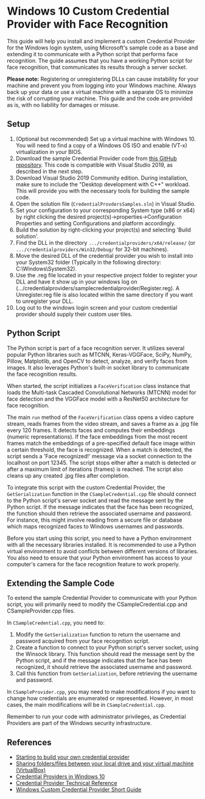 
# Windows 10 Custom Credential Provider with Face Recognition

This guide will help you install and implement a custom Credential Provider for the Windows login system, using Microsoft's sample code as a base and extending it to communicate with a Python script that performs face recognition. The guide assumes that you have a working Python script for face recognition, that communicates its results through a server socket.

**Please note:** Registering or unregistering DLLs can cause instability for your machine and prevent you from logging into your Windows machine. Always back up your data or use a virtual machine with a separate OS to minimize the risk of corrupting your machine. This guide and the code are provided as is, with no liability for damages or misuse.

## Setup

1. (Optional but recommended) Set up a virtual machine with Windows 10. You will need to find a copy of a Windows OS ISO and enable (VT-x) virtualization in your BIOS.
2. Download the sample Credential Provider code from [this GitHub repository](https://github.com/pauldotknopf/WindowsSDK7-Samples/tree/master/security/credentialproviders). This code is compatible with Visual Studio 2019, as described in the next step.
3. Download Visual Studio 2019 Community edition. During installation, make sure to include the "Desktop development with C++" workload. This will provide you with the necessary tools for building the sample code.
4. Open the solution file (`CredentialProvdersSamples.sln`) in Visual Studio.
5. Set your configuration to your corresponding System type (x86 or x64) by right clicking the desired project(s)->properties->Configuration Properties and setting Configurations and platform accordingly.
6. Build the solution by right-clicking your project(s) and selecting 'Build solution'.
7. Find the DLL in the directory `.../credentialproviders/x64/release/` (or `.../credentialproviders/Win32/Debug/` for 32-bit machines).
8. Move the desired DLL of the credential provider you wish to install into your System32 folder (Typically in the following directory: C:\Windows\System32).
9. Use the .reg file located in your respective project folder to register your DLL and have it show up in your windows log on (…/credentialproviders/samplecredentialprovider/Register.reg). A Unregister.reg file is also located within the same directory if you want to unregister your DLL.
10. Log out to the windows login screen and your custom credential provider should supply their custom user tiles.

## Python Script

The Python script is part of a face recognition server. It utilizes several popular Python libraries such as MTCNN, Keras-VGGFace, SciPy, NumPy, Pillow, Matplotlib, and OpenCV to detect, analyze, and verify faces from images. It also leverages Python's built-in socket library to communicate the face recognition results.

When started, the script initializes a `FaceVerification` class instance that loads the Multi-task Cascaded Convolutional Networks (MTCNN) model for face detection and the VGGFace model with a ResNet50 architecture for face recognition.

The main `run` method of the `FaceVerification` class opens a video capture stream, reads frames from the video stream, and saves a frame as a .jpg file every 120 frames. It detects faces and computes their embeddings (numeric representations). If the face embeddings from the most recent frames match the embeddings of a pre-specified default face image within a certain threshold, the face is recognized. When a match is detected, the script sends a 'Face recognized!' message via a socket connection to the localhost on port 12345. The script stops either after a match is detected or after a maximum limit of iterations (frames) is reached. The script also cleans up any created .jpg files after completion.

To integrate this script with the custom Credential Provider, the `GetSerialization` function in the `CSampleCredential.cpp` file should connect to the Python script's server socket and read the message sent by the Python script. If the message indicates that the face has been recognized, the function should then retrieve the associated username and password. For instance, this might involve reading from a secure file or database which maps recognized faces to Windows usernames and passwords.

Before you start using this script, you need to have a Python environment with all the necessary libraries installed. It is recommended to use a Python virtual environment to avoid conflicts between different versions of libraries. You also need to ensure that your Python environment has access to your computer's camera for the face recognition feature to work properly.

## Extending the Sample Code

To extend the sample Credential Provider to communicate with your Python script, you will primarily need to modify the CSampleCredential.cpp and CSampleProvider.cpp files.

In `CSampleCredential.cpp`, you need to:

1. Modify the `GetSerialization` function to return the username and password acquired from your face recognition script.
2. Create a function to connect to your Python script's server socket, using the Winsock library. This function should read the message sent by the Python script, and if the message indicates that the face has been recognized, it should retrieve the associated username and password.
3. Call this function from `GetSerialization`, before retrieving the username and password.

In `CSampleProvider.cpp`, you may need to make modifications if you want to change how credentials are enumerated or represented. However, in most cases, the main modifications will be in `CSampleCredential.cpp`.

Remember to run your code with administrator privileges, as Credential Providers are part of the Windows security infrastructure.

## References

- [Starting to build your own credential provider](https://blogs.msmvps.com/alunj/2011/02/21/starting-to-build-your-own-credential-provider/)
- [Sharing folders/files between your local drive and your virtual machine (VirtualBox)](https://operating-systems.wonderhowto.com/how-to/share-local-drives-and-folders-using-oracle-vm-virtualbox-with-guest-windows-os-0126237/)
- [Credential Providers in Windows 10](https://msdn.microsoft.com/en-us/library/windows/desktop/mt158211(v=vs.85).aspx)
- [Credential Provider Technical Reference](http://go.microsoft.com/fwlink/?LinkId=717287)
- [Windows Custom Credential Provider Short Guide](https://github.com/bgyoo970/Windows-Custom-Credential-Provider-Short-Guide)
